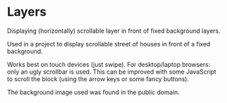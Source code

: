 # Layers

Displaying (horizontally) scrollable layer in front of fixed background layers.

Used in a project to display scrollable street of houses in front of a fixed background.

Works best on touch devices (just swipe). For desktop/laptop browsers: only an ugly scrollbar is used. This can be improved with some JavaScript to scroll the block (using the arrow keys or some fancy buttons).

The background image used was found in the public domain.
